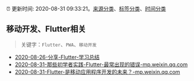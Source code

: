 :alarm_clock: 更新时间: 2020-08-31 09:33:21。[来源分类](../README.md)、[标签分类](../TAGS.md)、[时间分类](../TIMELINE.md)

## 移动开发、Flutter相关


> 关键字：`Flutter`、`PWA`、`移动开发`



- [2020-08-26-分享-Flutter-学习总结](https://www.ershicimi.com/p/00e7b0fcbc519b73b15d21a31b294c68) 
- [2020-08-31-那些初学者实践-Flutter-最常出现的错误-mp.weixin.qq.com](https://blogread.cn/news/go.php?idItem=13728&url=https%3A%2F%2Fmp.weixin.qq.com%2Fs%2Fc-L7-KkEDplbIkOcaogoRA%3Fcomefrom%3Dhttps%253A%252F%252Fblogread.cn%252Fnews%252F) 
- [2020-08-31-Flutter-是移动应用程序开发的未来？-mp.weixin.qq.com](https://blogread.cn/news/go.php?idItem=13725&url=https%3A%2F%2Fmp.weixin.qq.com%2Fs%2F-ue_AG05uzp_Ez8hpb_TQw%3Fcomefrom%3Dhttps%253A%252F%252Fblogread.cn%252Fnews%252F) 
